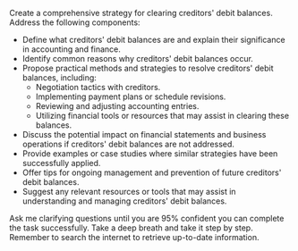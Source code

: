 Create a comprehensive strategy for clearing creditors' debit balances. Address the following components:

- Define what creditors' debit balances are and explain their significance in accounting and finance.
- Identify common reasons why creditors' debit balances occur.
- Propose practical methods and strategies to resolve creditors' debit balances, including:
  - Negotiation tactics with creditors.
  - Implementing payment plans or schedule revisions.
  - Reviewing and adjusting accounting entries.
  - Utilizing financial tools or resources that may assist in clearing these balances.
- Discuss the potential impact on financial statements and business operations if creditors' debit balances are not addressed.
- Provide examples or case studies where similar strategies have been successfully applied.
- Offer tips for ongoing management and prevention of future creditors' debit balances.
- Suggest any relevant resources or tools that may assist in understanding and managing creditors' debit balances.

Ask me clarifying questions until you are 95% confident you can complete the task successfully. Take a deep breath and take it step by step. Remember to search the internet to retrieve up-to-date information.
